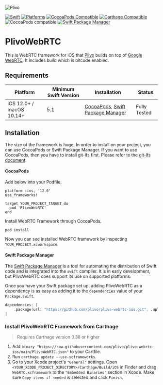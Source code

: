 ![Plivo](https://s3.amazonaws.com/plivo_blog_uploads/logo/Plivo-logo.svg?v=202108181547) 

[![Swift](https://img.shields.io/badge/Swift-5.1_5.2_5.3_5.4-orange?style=flat-square)](https://img.shields.io/badge/Swift-5.1_5.2_5.3_5.4-Orange?style=flat-square)
[![Platforms](https://img.shields.io/badge/Platforms-macOS_iOS-yellowgreen?style=flat-square)](https://img.shields.io/badge/Platforms-macOS_iOS_tvOS_watchOS_Linux_Windows-Green?style=flat-square)
[![CocoaPods Compatible](https://img.shields.io/cocoapods/v/Alamofire.svg?style=flat-square)](https://img.shields.io/cocoapods/v/Alamofire.svg)
[![Carthage Compatible](https://img.shields.io/badge/Carthage-compatible-4BC51D.svg?style=flat-square)](https://github.com/Carthage/Carthage)
![CocoaPods compatible](https://img.shields.io/badge/CocoaPods-compatible-green.svg)
[![Swift Package Manager](https://img.shields.io/badge/Swift_Package_Manager-compatible-orange?style=flat-square)](https://img.shields.io/badge/Swift_Package_Manager-compatible-orange?style=flat-square)

# PlivoWebRTC 

This is WebRTC framework for iOS that [Plivo](https://plivo.com/) builds on top of [Google WebRTC](https://webrtc.org/native-code/ios/). It includes build which is bitcode enabled.

## Requirements

| Platform | Minimum Swift Version | Installation | Status |
| --- | --- | --- | --- |
| iOS 12.0+ / macOS 10.14+ | 5.1 | [CocoaPods](#cocoapods), [Swift Package Manager](#swift-package-manager) | Fully Tested |

## Installation

The size of the framework is huge. In order to install on your project, you can use CocoaPods or Swift Package Manager. If you want to use CocoaPods, then you have to install git-lfs first. Please refer to the [git-lfs document](https://git-lfs.github.com/).

#### CocoaPods

Add below into your Podfile.

```
platform :ios, '12.0'
use_frameworks!

target YOUR_PROJECT_TARGET do
  pod 'PlivoWebRTC'
end
```

Install WebRTC Framework through CocoaPods.

```
pod install
```

Now you can see installed WebRTC framework by inspecting `YOUR_PROJECT.xcworkspace`.

#### Swift Package Manager

The [Swift Package Manager](https://swift.org/package-manager/) is a tool for automating the distribution of Swift code and is integrated into the `swift` compiler. It is in early development, but PlivoWebRTC does support its use on supported platforms.

Once you have your Swift package set up, adding PlivoWebRTC as a dependency is as easy as adding it to the `dependencies` value of your `Package.swift`.

```swift
dependencies: [
    .package(url: "https://github.com/plivo/plivo-webrtc-ios.git", .upToNextMajor(from: "1.0.6"))
]
```

### Install PlivoWebRTC Framework from Carthage

> Requires Carthage version 0.38 or higher

1. Add `binary "https://raw.githubusercontent.com/plivo/plivo-webrtc-ios/main/PlivoWebRTC.json"` to your Cartfile.
2. Run `carthage update --use-xcframeworks`.
3. Go to your Xcode project's `"General"` settings. Open `<YOUR_XCODE_PROJECT_DIRECTORY>/Carthage/Build/iOS` in Finder and drag `WebRTC.xcframework` to the `"Embedded Binaries"` section in Xcode. Make sure `Copy items if needed` is selected and click `Finish`.
